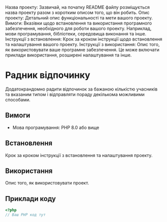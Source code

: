 Назва проекту: Зазвичай, на початку README файлу розміщується назва проекту разом з коротким описом того, що він робить.
Опис проекту: Детальний опис функціональності та мети вашого проекту.
Вимоги: Вказівки щодо встановлення та використання програмного забезпечення, необхідного для роботи вашого проекту. Наприклад, мови програмування, бібліотеки, середовища виконання та інше.
Інструкції з встановлення: Крок за кроком інструкції щодо встановлення та налаштування вашого проекту.
Інструкції з використання: Опис того, як використовувати ваше програмне забезпечення. Це може включати приклади використання, розширені налаштування та інше.

# Радник відпочинку

Додатокрандомно радити відпочинок за бажаною кількістю учасників та 
вказаним типом і відправляти пораду декількома можливими способами.

## Вимоги

- Мова програмування: PHP 8.0 або вище

## Встановлення

Крок за кроком інструкції з встановлення та налаштування проекту.

## Використання

Опис того, як використовувати проект.

## Приклади коду

```php
<?php
// Ваш PHP код тут
